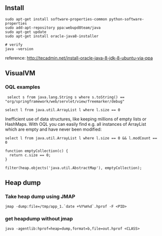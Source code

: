 Install
---------------

```
sudo apt-get install software-properties-common python-software-properties
sudo add-apt-repository ppa:webupd8team/java
sudo apt-get update
sudo apt-get install oracle-java8-installer

# verify
java -version
```

reference: http://tecadmin.net/install-oracle-java-8-jdk-8-ubuntu-via-ppa


VisualVM
-----------------

### OQL examples

```
 select s from java.lang.String s where s.toString() == "org/springframework/web/servlet/view/freemarker/debug"
```

```
select l from java.util.ArrayList l where l.size == 0
```

Inefficient use of data structures, like keeping millions of empty lists or HashMaps. With OQL you can easily find e.g. all instances of ArrayList which are empty and have never been modified:
```
select l from java.util.ArrayList l where l.size == 0 && l.modCount == 0
```

```
function emptyCollection(c) {
  return c.size == 0;
}

filter(heap.objects('java.util.AbstractMap'), emptyCollection);
```

Heap dump
----------------

### Take heap dump using JMAP

```
jmap -dump:file=/tmp/app_1.`date +%Y%m%d`.hprof -F <PID>
```

### get heapdump without jmap

```
java -agentlib:hprof=heap=dump,format=b,file=out.hprof <CLASS> 
```
